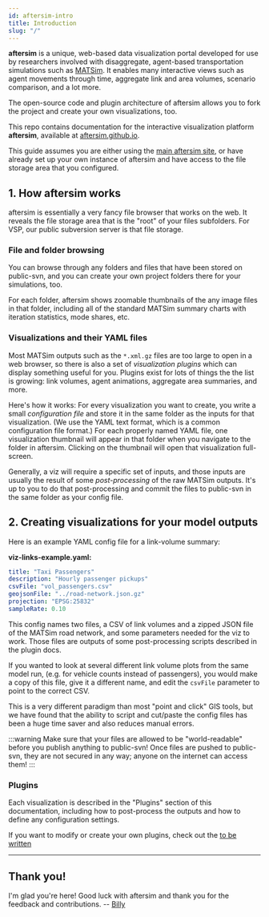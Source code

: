```yaml
---
id: aftersim-intro
title: Introduction
slug: "/"
---
```


**aftersim** is a unique, web-based data visualization portal developed for use by researchers involved with disaggregate, agent-based transportation simulations such as [MATSim](https://matsim.org). It enables many interactive views such as agent movements through time, aggregate link and area volumes, scenario comparison, and a lot more.

The open-source code and plugin architecture of aftersim allows you to fork the project and create your own visualizations, too.

This repo contains documentation for the interactive visualization platform **aftersim**, available at [aftersim.github.io](https://avoev-vsp.github.io).

This guide assumes you are either using the [main aftersim site](https://aftersim.github.io), or have already set up your own instance of aftersim and have access to the file storage area that you configured.

## 1. How aftersim works

aftersim is essentially a very fancy file browser that works on the web. It reveals the file storage area that is the "root" of your files subfolders. For VSP, our public subversion server is that file storage.

### File and folder browsing

You can browse through any folders and files that have been stored on public-svn, and you can create your own project folders there for your simulations, too.

For each folder, aftersim shows zoomable thumbnails of the any image files in that folder, including all of the standard MATSim summary charts with iteration statistics, mode shares, etc.

### Visualizations and their YAML files

Most MATSim outputs such as the `*.xml.gz` files are too large to open in a web browser, so there is also a set of _visualization plugins_ which can display something useful for you. Plugins exist for lots of things the the list is growing: link volumes, agent animations, aggregate area summaries, and more.

Here's how it works: For every visualization you want to create, you write a small _configuration file_ and store it in the same folder as the inputs for that visualization. (We use the YAML text format, which is a common configuration file format.) For each properly named YAML file, one visualization thumbnail will appear in that folder when you navigate to the folder in aftersim. Clicking on the thumbnail will open that visualization full-screen.

Generally, a viz will require a specific set of inputs, and those inputs are usually the result of some _post-processing_ of the raw MATSim outputs. It's up to you to do that post-processing and commit the files to public-svn in the same folder as your config file.

## 2. Creating visualizations for your model outputs

Here is an example YAML config file for a link-volume summary:

**viz-links-example.yaml:**

```yaml
title: "Taxi Passengers"
description: "Hourly passenger pickups"
csvFile: "vol_passengers.csv"
geojsonFile: "../road-network.json.gz"
projection: "EPSG:25832"
sampleRate: 0.10
```

This config names two files, a CSV of link volumes and a zipped JSON file of the MATSim road network, and some parameters needed for the viz to work. Those files are outputs of some post-processing scripts described in the plugin docs.

If you wanted to look at several different link volume plots from the same model run, (e.g. for vehicle counts instead of passengers), you would make a copy of this file, give it a different name, and edit the `csvFile` parameter to point to the correct CSV.

This is a very different paradigm than most "point and click" GIS tools, but we have found that the ability to script and cut/paste the config files has been a huge time saver and also reduces manual errors.

:::warning
Make sure that your files are allowed to be "world-readable" before you publish anything to public-svn! Once files are pushed to public-svn, they are not secured in any way; anyone on the internet can access them!
:::

### Plugins

Each visualization is described in the "Plugins" section of this documentation, including how to post-process the outputs and how to define any configuration settings.

If you want to modify or create your own plugins, check out the [to be written](/)

---

## Thank you!

I'm glad you're here! Good luck with aftersim and thank you for the feedback and contributions. -- [Billy](https://github.com/billyc)
